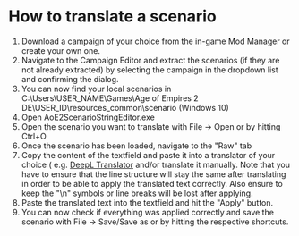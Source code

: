 # How to translate a scenario

1. Download a campaign of your choice from the in-game Mod Manager or create your own one.
2. Navigate to the Campaign Editor and extract the scenarios (if they are not already extracted) by selecting the
   campaign in the dropdown list and confirming the dialog.
3. You can now find your local scenarios in C:\Users\USER_NAME\Games\Age of Empires 2
   DE\USER_ID\resources\_common\scenario (Windows 10)
4. Open AoE2ScenarioStringEditor.exe
5. Open the scenario you want to translate with File -> Open or by hitting Ctrl+O
6. Once the scenario has been loaded, navigate to the "Raw" tab
7. Copy the content of the textfield and paste it into a translator of your choice (
   e.g. [DeepL Translator](https://www.deepl.com/translator) and/or translate it manually. Note that you have to ensure
   that the line structure will stay the same after translating in order to be able to apply the translated text
   correctly. Also ensure to keep the "\n" symbols or line breaks will be lost after applying.
8. Paste the translated text into the textfield and hit the "Apply" button.
9. You can now check if everything was applied correctly and save the scenario with File -> Save/Save as or by hitting
   the respective shortcuts.
